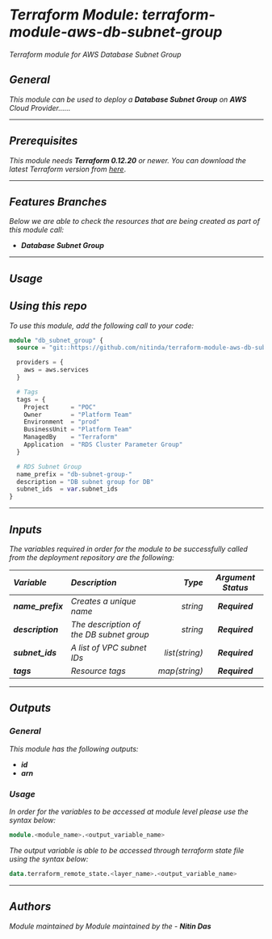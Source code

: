 # _Terraform Module: terraform-module-aws-db-subnet-group_
_Terraform module for AWS Database Subnet Group_


## _General_

_This module can be used to deploy a_ _**Database Subnet Group** on **AWS** Cloud Provider......_


---

## _Prerequisites_

_This module needs **Terraform 0.12.20** or newer._
_You can download the latest Terraform version from_ [_here_](https://www.terraform.io/downloads.html).



---

## _Features Branches_

_Below we are able to check the resources that are being created as part of this module call:_

- _**Database Subnet Group**_


---

## _Usage_

## _Using this repo_

_To use this module, add the following call to your code:_


```tf
module "db_subnet_group" {
  source = "git::https://github.com/nitinda/terraform-module-aws-db-subnet-group.git?ref=master"

  providers = {
    aws = aws.services
  }

  # Tags
  tags = {
    Project      = "POC"
    Owner        = "Platform Team"
    Environment  = "prod"
    BusinessUnit = "Platform Team"
    ManagedBy    = "Terraform"
    Application  = "RDS Cluster Parameter Group"
  }

  # RDS Subnet Group
  name_prefix = "db-subnet-group-"
  description = "DB subnet group for DB"
  subnet_ids  = var.subnet_ids
}
```


---

## _Inputs_

_The variables required in order for the module to be successfully called from the deployment repository are the following:_

|**_Variable_** | **_Description_** | **_Type_** | **_Argument Status_** |
|:----|:----|-----:|:---:|
| **_name\_prefix_** | _Creates a unique name_ | _string_ | **_Required_** |
| **_description_** | _The description of the DB subnet group_ | _string_ | **_Required_** |
| **_subnet\_ids_** | _A list of VPC subnet IDs_ | _list(string)_ | **_Required_** |
| **_tags_** | _Resource tags_ | _map(string)_ | **_Required_** |


---


## _Outputs_

### _General_

_This module has the following outputs:_


* **_id_**
* **_arn_**


### _Usage_

_In order for the variables to be accessed at module level please use the syntax below:_

```tf
module.<module_name>.<output_variable_name>
```


_The output variable is able to be accessed through terraform state file using the syntax below:_

```tf
data.terraform_remote_state.<layer_name>.<output_variable_name>
```

---



## _Authors_

_Module maintained by Module maintained by the -_ **_Nitin Das_**